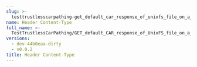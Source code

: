 ```yaml
---
slug: >-
  testtrustlesscarpathing-get_default_car_response_of_unixfs_file_on_a_path_with_dag-cbor_as_root_cid_(accept_header)-header_content-type
name: Header Content-Type
full_name: >-
  TestTrustlessCarPathing/GET_default_CAR_response_of_UnixFS_file_on_a_path_with_DAG-CBOR_as_root_CID_(Accept_Header)/Header_Content-Type
versions:
  - dev-44b0eaa-dirty
  - v0.0.2
title: Header Content-Type
---
```


